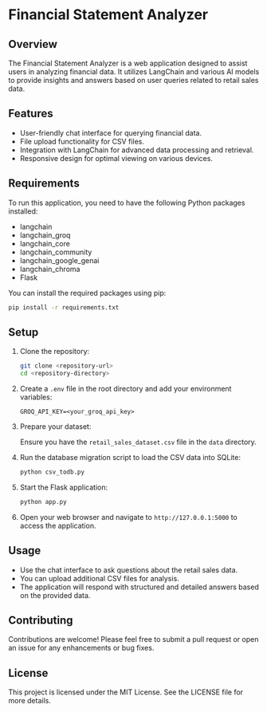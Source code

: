 # Financial Statement Analyzer

## Overview

The Financial Statement Analyzer is a web application designed to assist users in analyzing financial data. It utilizes LangChain and various AI models to provide insights and answers based on user queries related to retail sales data.

## Features

- User-friendly chat interface for querying financial data.
- File upload functionality for CSV files.
- Integration with LangChain for advanced data processing and retrieval.
- Responsive design for optimal viewing on various devices.

## Requirements

To run this application, you need to have the following Python packages installed:

- langchain
- langchain_groq
- langchain_core
- langchain_community
- langchain_google_genai
- langchain_chroma
- Flask

You can install the required packages using pip:

```bash
pip install -r requirements.txt
```

## Setup

1. Clone the repository:

   ```bash
   git clone <repository-url>
   cd <repository-directory>
   ```

2. Create a `.env` file in the root directory and add your environment variables:

   ```
   GROQ_API_KEY=<your_groq_api_key>
   ```

3. Prepare your dataset:

   Ensure you have the `retail_sales_dataset.csv` file in the `data` directory.

4. Run the database migration script to load the CSV data into SQLite:

   ```bash
   python csv_todb.py
   ```

5. Start the Flask application:

   ```bash
   python app.py
   ```

6. Open your web browser and navigate to `http://127.0.0.1:5000` to access the application.

## Usage

- Use the chat interface to ask questions about the retail sales data.
- You can upload additional CSV files for analysis.
- The application will respond with structured and detailed answers based on the provided data.

## Contributing

Contributions are welcome! Please feel free to submit a pull request or open an issue for any enhancements or bug fixes.

## License

This project is licensed under the MIT License. See the LICENSE file for more details.
